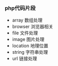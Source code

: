 ### php代码片段

* array		数组处理
* browser	浏览器相关
* file		文件处理
* image		图片处理
* location	地理位置
* string	字符串处理
* url		链接处理
